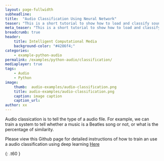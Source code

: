 ```yaml
---
layout: page-fullwidth
subheadline: 
title:  "Audio Classification Using Neural Network"
teaser: "This is a short tutorial to show how to load and classify sound files using a neural network."
meta_teaser: "This is a short tutorial to show how to load and classify sound files using a neural network."
breadcrumb: true
header:
    title: Intelligent Computational Media
    background-color: "#4286f4;"
categories:
    - example-python-audio
permalink: /examples/python-audio/classification/
mediaplayer: true
tags:
    - Audio
    - Python
image:
    thumb:  audio-examples/audio-classification.png
    title: audio-examples/audio-classification.png
    caption: image caption
    caption_url: 
author: xx
---
```


Audio classication is to tell the type of a audio file. For example, we can train a system to tell whether a music is a  Beatles song or not, or what is the percentage of similarity.

Please view this Github page for detailed instructions of how to train an use a audio classification using deep learning [Here](https://github.com/SopiMlab/MachineLearningWithAudio/blob/master/Documentation/AudioClassification.md)

{: .t60 }
<!--
<div id="bottom" class="row t30">
    <div class="small-12 columns">
       {% include next-previous-post-in-category %}
    </div>
</div>
-->